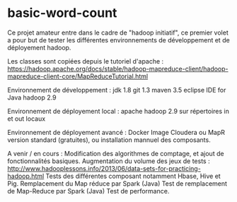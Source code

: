 # basic-word-count

Ce projet amateur entre dans le cadre de "hadoop initiatif", ce premier volet a pour but de tester les différentes environnements de développement et de déployement hadoop.

Les classes sont copiées depuis le tutoriel d'apache :
https://hadoop.apache.org/docs/stable/hadoop-mapreduce-client/hadoop-mapreduce-client-core/MapReduceTutorial.html

Environnement de développement :
jdk 1.8
git 1.3
maven 3.5
eclipse IDE for Java
hadoop 2.9

Environnement de déployement local :
apache hadoop 2.9 sur répertoires in et out locaux

Environnement de déployement avancé :
Docker
Image Cloudera ou MapR version standard (gratuites), ou installation mannuel des composants.

A venir / en cours :
Modification des algorithmes de comptage, et ajout de fonctionnalités basiques.
Augmentation du volume des jeux de tests : http://www.hadooplessons.info/2013/06/data-sets-for-practicing-hadoop.html
Tests des différentes composant notamment Hbase, Hive et Pig.
Remplacement du Map réduce par Spark (Java)
Test de remplacement de Map-Reduce par Spark (Java)
Test de performance.
